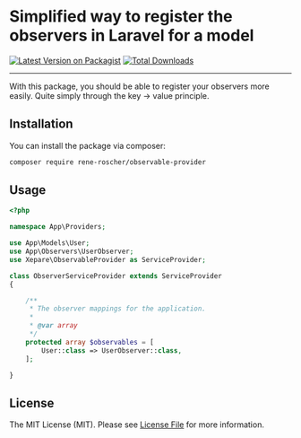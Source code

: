 # Simplified way to register the observers in Laravel for a model

[![Latest Version on Packagist](https://img.shields.io/packagist/v/rene-roscher/observable-provider.svg?style=flat-square)](https://packagist.org/packages/rene-roscher/observable-provider)
[![Total Downloads](https://img.shields.io/packagist/dt/rene-roscher/observable-provider.svg?style=flat-square)](https://packagist.org/packages/rene-roscher/observable-provider)

---
With this package, you should be able to register your observers more easily. Quite simply through the key -> value principle.

## Installation

You can install the package via composer:

```bash
composer require rene-roscher/observable-provider
```

## Usage

```php
<?php

namespace App\Providers;

use App\Models\User;
use App\Observers\UserObserver;
use Xepare\ObservableProvider as ServiceProvider;

class ObserverServiceProvider extends ServiceProvider
{

    /**
     * The observer mappings for the application.
     *
     * @var array
     */
    protected array $observables = [
        User::class => UserObserver::class,
    ];

}
```

## License

The MIT License (MIT). Please see [License File](LICENSE.md) for more information.
